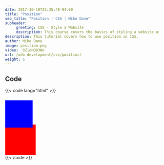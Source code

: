 ```yaml
---
date: 2017-10-10T22:35:48-04:00
title: "Position"
seo_title: "Position | CSS | Mike Dane"
subheader:
     greeting: CSS - Style a Website
     description: This course covers the basics of styling a website using CSS. Work your way through the videos/articles and I'll teach you everything you need to know to style a basic website!
description: This tutorial covers how to use position in CSS.
author: Mike Dane
image: position.png
video: _0Z1oNQ93Wo
url: /web-development/css/position/
weight: 6
---
```


## Code

{{< code lang="html" >}}
<div style="position: relative; top: 10px; bottom: 10px; width:90px; height:90px; background-color:blue;"></div>
<div style="width:100px; height:100px; background-color:red;"></div>
{{< /code >}}